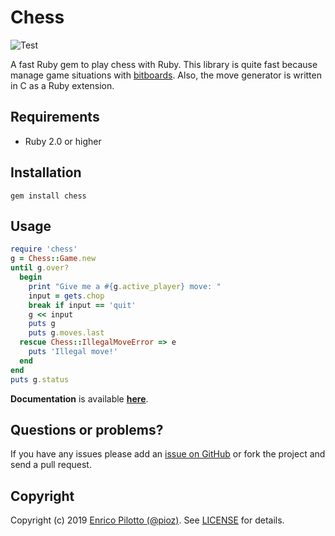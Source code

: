 # Chess

![Test](https://github.com/pioz/chess/workflows/Test/badge.svg)

A fast Ruby gem to play chess with Ruby. This library is quite fast because manage game situations with [bitboards](https://en.wikipedia.org/wiki/Bitboard). Also, the move generator is written in C as a Ruby extension.

## Requirements

- Ruby 2.0 or higher

## Installation

    gem install chess

## Usage

```ruby
require 'chess'
g = Chess::Game.new
until g.over?
  begin
    print "Give me a #{g.active_player} move: "
    input = gets.chop
    break if input == 'quit'
    g << input
    puts g
    puts g.moves.last
  rescue Chess::IllegalMoveError => e
    puts 'Illegal move!'
  end
end
puts g.status
```

**Documentation** is available **[here](http://pioz.github.com/chess)**.

## Questions or problems?

If you have any issues please add an [issue on
GitHub](https://github.com/pioz/chess/issues) or fork the project and send a
pull request.

## Copyright

Copyright (c) 2019 [Enrico Pilotto (@pioz)](https://github.com/pioz). See
[LICENSE](https://github.com/pioz/chess/blob/master/LICENSE) for details.
